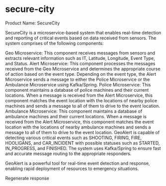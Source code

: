 # secure-city


Product Name: SecureCity

SecureCity is a microservice-based system that enables real-time detection and reporting of critical events based on data received from sensors. The system comprises of the following components:

Geo Microservice: This component receives messages from sensors and extracts relevant information such as IT, Latitude, Longitude, Event Type, and Status.
Alert Microservice: This component processes the messages received from the Geo Microservice and determines the appropriate course of action based on the event type. Depending on the event type, the Alert Microservice sends a message to either the Police Microservice or the Ambulance Microservice using Kafka/Spring.
Police Microservice: This component maintains a database of police machines and their current locations. When a message is received from the Alert Microservice, this component matches the event location with the locations of nearby police machines and sends a message to all of them to drive to the event location.
Ambulance Microservice: This component maintains a database of ambulance machines and their current locations. When a message is received from the Alert Microservice, this component matches the event location with the locations of nearby ambulance machines and sends a message to all of them to drive to the event location.
GeoAlert is capable of detecting various critical events such as SHOOTING, FIRING, FIRE, HOOLIGANS, and CAR_INCIDENT with possible statuses such as STARTED, IN_PROGRESS, and FINISHED. The system uses Kafka/Spring to ensure fast and accurate message routing to the appropriate responders.

GeoAlert is a powerful tool for real-time event detection and response, enabling rapid deployment of resources to emergency situations.





Regenerate response
